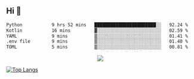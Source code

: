 ## Hi 👋

<!--START_SECTION:waka-->

```txt
Python           9 hrs 52 mins   ███████████████████████░░   92.24 %
Kotlin           16 mins         ▓░░░░░░░░░░░░░░░░░░░░░░░░   02.59 %
YAML             9 mins          ▒░░░░░░░░░░░░░░░░░░░░░░░░   01.41 %
.env file        9 mins          ▒░░░░░░░░░░░░░░░░░░░░░░░░   01.40 %
TOML             5 mins          ▒░░░░░░░░░░░░░░░░░░░░░░░░   00.81 %
```

<!--END_SECTION:waka-->

<p align="center">
  <a href="https://wakatime.com/@d93f0e24-e3ad-4f8d-9b8b-385bab9124f6">
    <img src="https://wakatime.com/badge/user/d93f0e24-e3ad-4f8d-9b8b-385bab9124f6.svg" />
  </a>
</p>

[![Top Langs](https://github-readme-stats.vercel.app/api/top-langs/?username=sqlmerr&layout=donut-vertical&theme=ocean_dark)](https://github.com/anuraghazra/github-readme-stats)
